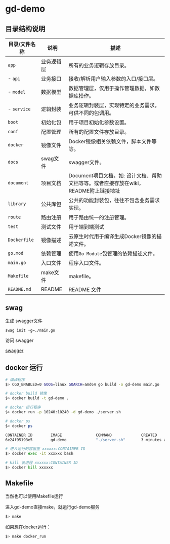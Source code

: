 # gd-demo

## 目录结构说明

|目录/文件名称   | 说明 | 描述
|---|---|---
|`app`           | 业务逻辑层 | 所有的业务逻辑存放目录。
| - `api`        | 业务接口   | 接收/解析用户输入参数的入口/接口层。
| - `model`      | 数据模型   | 数据管理层，仅用于操作管理数据，如数据库操作。
| - `service`    | 逻辑封装   | 业务逻辑封装层，实现特定的业务需求，可供不同的包调用。
|`boot`          | 初始化包   | 用于项目初始化参数设置。
|`conf`          | 配置管理   | 所有的配置文件存放目录。
|`docker`        | 镜像文件   | Docker镜像相关依赖文件，脚本文件等等。
|`docs`          | swag文件  | swagger文件。
|`document`      | 项目文档   | Document项目文档，如: 设计文档、帮助文档等等。或者直接存放在wiki，README附上链接地址
|`library`       | 公共库包   | 公共的功能封装包，往往不包含业务需求实现。
|`route`         | 路由注册   | 用于路由统一的注册管理。
|`test`          | 测试文件   | 用于端到端测试
|`Dockerfile`    | 镜像描述   | 云原生时代用于编译生成Docker镜像的描述文件。
|`go.mod`        | 依赖管理   | 使用`Go Module`包管理的依赖描述文件。
|`main.go`       | 入口文件   | 程序入口文件。
|`Makefile`      | make文件  | makefile。
|`README.md`     | README    | README 文件

## swag

生成 swagger文件

```linux
swag init -g=./main.go
```

访问 swagger 

[swagger](http://127.0.0.1:10240/demo/v1/swagger/index.html)

## docker 运行

```bash
# 编译程序
$> CGO_ENABLED=0 GOOS=linux GOARCH=amd64 go build -o gd-demo main.go

# docker build 镜像
$> docker build -t gd-demo .

# docker 运行程序
$> docker run -p 10240:10240 -d gd-demo ./server.sh

# docker ps
$> docker ps

CONTAINER ID        IMAGE               COMMAND             CREATED             STATUS              PORTS                      NAMES
6e24f95193e5        gd-demo             "./server.sh"       3 minutes ago       Up 3 minutes        0.0.0.0:10240->10240/tcp   adoring_dhawan

# 进入运行的容器里 xxxxxx:CONTAINER ID
$> docker exec -it xxxxxx bash

# kill 该进程 xxxxxx:CONTAINER ID
$> docker kill xxxxxx
```

## Makefile

当然也可以使用Makefile运行

进入gd-demo直接make，就运行gd-demo服务

```bash
$> make
```

如果想在docker运行：

```bash
$> make docker_run
```

